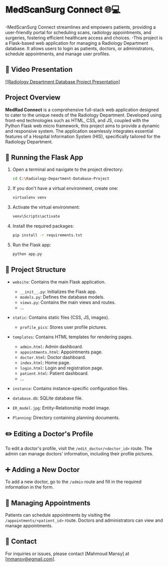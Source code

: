 # 𝐌𝐞𝐝𝐒𝐜𝐚𝐧𝐒𝐮𝐫𝐠 𝐂𝐨𝐧𝐧𝐞𝐜𝐭 🌐💻
-MedScanSurg Connect streamlines and empowers patients, providing a user-friendly portal for scheduling scans, radiology appointments, and surgeries, fostering efficient healthcare access and choices.
-This project is a Flask-based web application for managing a Radiology Department database. It allows users to login as patients, doctors, or administrators, schedule appointments, and manage user profiles.

## 🎥 Video Presentation
[![Radiology Department Database Project Presentation]](https://drive.google.com/file/d/1XUMfUSOsbVn4jWmsddq0c2hgfBW1Q-fT/view?usp=sharing)

## Project Overview
**MedRad Connect** is a comprehensive full-stack web application designed to cater to the unique needs of the Radiology Department. Developed using front-end technologies such as HTML, CSS, and JS, coupled with the Python Flask web micro framework, this project aims to provide a dynamic and responsive system. The application seamlessly integrates essential features of a Hospital Information System (HIS), specifically tailored for the Radiology Department.


## 🚀 Running the Flask App

1. Open a terminal and navigate to the project directory:

   ```bash
   cd C:\Radiology-Department-Database-Project
   ```

2. If you don't have a virtual environment, create one:

   ```bash
   virtualenv venv
   ```

3. Activate the virtual environment:

   ```bash
   venv\Scripts\activate
   ```

4. Install the required packages:

   ```bash
   pip install -r requirements.txt
   ```

5. Run the Flask app:

   ```bash
   python app.py
   ```

## 📂 Project Structure

- `website`: Contains the main Flask application.
  - `__init__.py`: Initializes the Flask app.
  - `models.py`: Defines the database models.
  - `views.py`: Contains the main views and routes.
  - ...

- `static`: Contains static files (CSS, JS, images).
  - `profile_pics`: Stores user profile pictures.

- `templates`: Contains HTML templates for rendering pages.
  - `admin.html`: Admin dashboard.
  - `appointments.html`: Appointments page.
  - `doctor.html`: Doctor dashboard.
  - `index.html`: Home page.
  - `login.html`: Login and registration page.
  - `patient.html`: Patient dashboard.
  - ...

- `instance`: Contains instance-specific configuration files.

- `database.db`: SQLite database file.

- `ER_model.jpg`: Entity-Relationship model image.

- `Planning`: Directory containing planning documents.

## ✏️ Editing a Doctor's Profile

To edit a doctor's profile, visit the `/edit_doctor/<doctor_id>` route. The admin can manage doctors' information, including their profile pictures.

## ➕ Adding a New Doctor

To add a new doctor, go to the `/admin` route and fill in the required information in the form.

## 📅 Managing Appointments

Patients can schedule appointments by visiting the `/appointments/<patient_id>` route. Doctors and administrators can view and manage appointments.

## 📧 Contact

For inquiries or issues, please contact [Mahmoud Mansy] at [mmansy@egmail.com].

